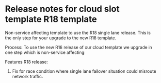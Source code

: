 # Release notes for cloud slot template R18 template

Non-service affecting template to use the R18 single lane release. This is the only step for your upgrade to the new R18 template.

Process:
To use the new R18 release of our cloud template we upgrade in one step which is non-service affecting

Features R18 release:

1) Fix for race condition where single lane failover situation could misroute network traffic.
